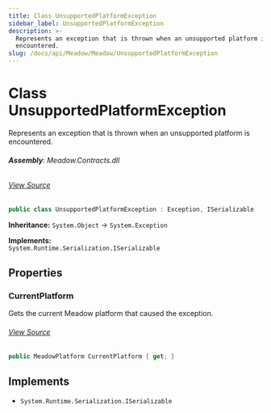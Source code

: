 ```yaml
---
title: Class UnsupportedPlatformException
sidebar_label: UnsupportedPlatformException
description: >-
  Represents an exception that is thrown when an unsupported platform is
  encountered.
slug: /docs/api/Meadow/Meadow/UnsupportedPlatformException
---
```

# Class UnsupportedPlatformException
Represents an exception that is thrown when an unsupported platform is encountered.

###### **Assembly**: Meadow.Contracts.dll
###### [View Source](https://github.com/WildernessLabs/Meadow.Contracts.git/blob/develop/Source/Meadow.Contracts/Hardware/UnsupportedPlatformException.cs#L9)
```csharp title="Declaration"
public class UnsupportedPlatformException : Exception, ISerializable
```
**Inheritance:** `System.Object` -> `System.Exception`

**Implements:**  
`System.Runtime.Serialization.ISerializable`

## Properties
### CurrentPlatform
Gets the current Meadow platform that caused the exception.
###### [View Source](https://github.com/WildernessLabs/Meadow.Contracts.git/blob/develop/Source/Meadow.Contracts/Hardware/UnsupportedPlatformException.cs#L14)
```csharp title="Declaration"
public MeadowPlatform CurrentPlatform { get; }
```

## Implements

* `System.Runtime.Serialization.ISerializable`
